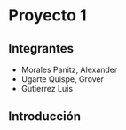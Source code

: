 # Proyecto 1

## Integrantes

- Morales Panitz, Alexander 
- Ugarte Quispe, Grover
- Gutierrez Luis

## Introducción
